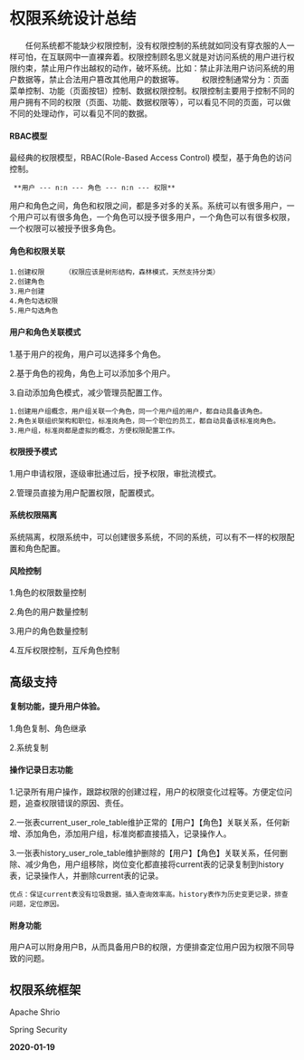 # 权限系统设计总结
&emsp;&emsp;任何系统都不能缺少权限控制，没有权限控制的系统就如同没有穿衣服的人一样可怕，在互联网中一直裸奔着。权限控制顾名思义就是对访问系统的用户进行权限约束，禁止用户作出越权的动作，破坏系统。比如：禁止非法用户访问系统的用户数据等，禁止合法用户篡改其他用户的数据等。
&emsp;&emsp;权限控制通常分为：页面菜单控制、功能（页面按钮）控制、数据权限控制。权限控制主要用于控制不同的用户拥有不同的权限（页面、功能、数据权限等），可以看见不同的页面，可以做不同的处理动作，可以看见不同的数据。

#### RBAC模型
最经典的权限模型，RBAC(Role-Based Access Control) 模型，基于角色的访问控制。
     
     **用户 --- n:n --- 角色 --- n:n --- 权限**

用户和角色之间，角色和权限之间，都是多对多的关系。系统可以有很多用户，一个用户可以有很多角色，一个角色可以授予很多用户，一个角色可以有很多权限，一个权限可以被授予很多角色。

#### 角色和权限关联

	1.创建权限     （权限应该是树形结构，森林模式，天然支持分类）
	2.创建角色
	3.用户创建
	4.角色勾选权限
	5.用户勾选角色

#### 用户和角色关联模式
1.基于用户的视角，用户可以选择多个角色。

2.基于角色的视角，角色上可以添加多个用户。

3.自动添加角色模式，减少管理员配置工作。
    
    1.创建用户组概念，用户组关联一个角色，同一个用户组的用户，都自动具备该角色。
    2.角色关联组织架构和职位，标准岗角色，同一个职位的员工，都自动具备该标准岗角色。
    3.用户组，标准岗都是虚拟的概念，方便权限配置工作。

#### 权限授予模式
1.用户申请权限，逐级审批通过后，授予权限，审批流模式。

2.管理员直接为用户配置权限，配置模式。

#### 系统权限隔离
系统隔离，权限系统中，可以创建很多系统，不同的系统，可以有不一样的权限配置和角色配置。

#### 风险控制
1.角色的权限数量控制

2.角色的用户数量控制

3.用户的角色数量控制

4.互斥权限控制，互斥角色控制

## 高级支持
#### 复制功能，提升用户体验。
1.角色复制、角色继承

2.系统复制

#### 操作记录日志功能
1.记录所有用户操作，跟踪权限的创建过程，用户的权限变化过程等。方便定位问题，追查权限错误的原因、责任。

2.一张表current_user_role_table维护正常的【用户】【角色】关联关系，任何新增、添加角色，添加用户组，标准岗都直接插入，记录操作人。

3.一张表history_user_role_table维护删除的【用户】【角色】关联关系，任何删除、减少角色，用户组移除，岗位变化都直接将current表的记录复制到history表，记录操作人，并删除current表的记录。
    
    优点：保证current表没有垃圾数据，插入查询效率高。history表作为历史变更记录，排查问题，定位原因。

#### 附身功能
用户A可以附身用户B，从而具备用户B的权限，方便排查定位用户因为权限不同导致的问题。

## 权限系统框架
Apache Shrio

Spring Security


**2020-01-19**

